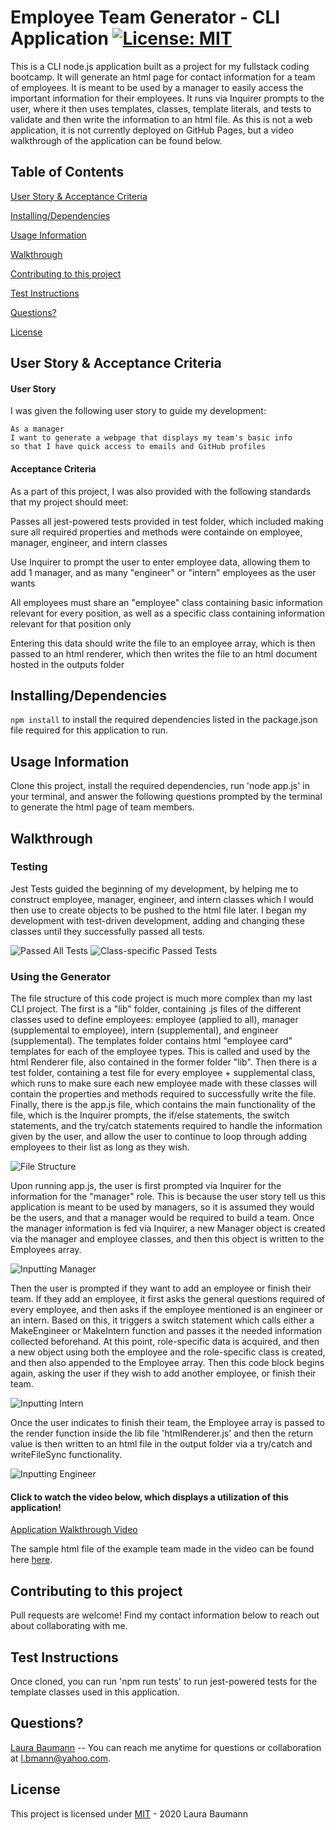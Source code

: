 # Employee Team Generator - CLI Application [![License: MIT](https://img.shields.io/badge/License-MIT-yellow.svg)](https://opensource.org/licenses/MIT)
This is a CLI node.js application built as a project for my fullstack coding bootcamp. It will generate an html page for contact information for a team of employees. It is meant to be used by a manager to easily access the important information for their employees. It runs via Inquirer prompts to the user, where it then uses templates, classes, template literals, and tests to validate and then write the information to an html file. As this is not a web application, it is not currently deployed on GitHub Pages, but a video walkthrough of the application can be found below.

## Table of Contents

[User Story & Acceptance Criteria](#user-story-acceptance-criteria) 

[Installing/Dependencies](#installingdependencies)  

[Usage Information](#usage-information)

[Walkthrough](#walkthrough)  

[Contributing to this project](#contributing-to-this-project)  

[Test Instructions](#test-instructions)  

[Questions?](#questions)  

[License](#license)

## User Story & Acceptance Criteria
#### User Story
I was given the following user story to guide my development:

```
As a manager
I want to generate a webpage that displays my team's basic info
so that I have quick access to emails and GitHub profiles
```

#### Acceptance Criteria
As a part of this project, I was also provided with the following standards that my project should meet:

Passes all jest-powered tests provided in test folder, which included making sure all required properties and methods were containde on employee, manager, engineer, and intern classes

Use Inquirer to prompt the user to enter employee data, allowing them to add 1 manager, and as many "engineer" or "intern" employees as the user wants

All employees must share an "employee" class containing basic information relevant for every position, as well as a specific class containing information relevant for that position only


Entering this data should write the file to an employee array, which is then passed to an html renderer, which then writes the file to an html document hosted in the outputs folder



## Installing/Dependencies
```npm install``` to install the required dependencies listed in the package.json file required for this application to run.

## Usage Information
Clone this project, install the required dependencies, run 'node app.js' in your terminal, and answer the following questions prompted by the terminal to generate the html page of team members.

## Walkthrough

### Testing
Jest Tests guided the beginning of my development, by helping me to construct employee, manager, engineer, and intern classes which I would then use to create objects to be pushed to the html file later. I began my development with test-driven development, adding and changing these classes until they successfully passed all tests.

![Passed All Tests](https://github.com/thelbaumann/team-generator/blob/main/assets/all-tests-passed.png)
![Class-specific Passed Tests](https://github.com/thelbaumann/team-generator/blob/main/assets/employee-test-pass.png)


### Using the Generator
The file structure of this code project is much more complex than my last CLI project. The first is a "lib" folder, containing .js files of the different classes used to define employees: employee (applied to all), manager (supplemental to employee), intern (supplemental), and engineer (supplemental). The templates folder contains html "employee card" templates for each of the employee types. This is called and used by the html Renderer file, also contained in the former folder "lib". Then there is a test folder, containing a test file for every employee + supplemental class, which runs to make sure each new employee made with these classes will contain the properties and methods required to successfully write the file. Finally, there is the app.js file, which contains the main functionality of the file, which is the Inquirer prompts, the if/else statements, the switch statements, and the try/catch statements required to handle the information given by the user, and allow the user to continue to loop through adding employees to their list as long as they wish.

![File Structure](https://github.com/thelbaumann/team-generator/blob/main/assets/file-structure.png)

Upon running app.js, the user is first prompted via Inquirer for the information for the "manager" role. This is because the user story tell us this application is meant to be used by managers, so it is assumed they would be the users, and that a manager would be required to build a team. Once the manager information is fed via Inquirer, a new Manager object is created via the manager and employee classes, and then this object is written to the Employees array. 

![Inputting Manager](https://github.com/thelbaumann/team-generator/blob/main/assets/manager-inquirer.png)

Then the user is prompted if they want to add an employee or finish their team. If they add an employee, it first asks the general questions required of every employee, and then asks if the employee mentioned is an engineer or an intern. Based on this, it triggers a switch statement which calls either a MakeEngineer or MakeIntern function and passes it the needed information collected beforehand. At this point, role-specific data is acquired, and then a new object using both the employee and the role-specific class is created, and then also appended to the Employee array. Then this code block begins again, asking the user if they wish to add another employee, or finish their team.

![Inputting Intern](https://github.com/thelbaumann/team-generator/blob/main/assets/intern-inquirer.png)

Once the user indicates to finish their team, the Employee array is passed to the render function inside the lib file 'htmlRenderer.js' and then the return value is then written to an html file in the output folder via a try/catch and writeFileSync functionality.

![Inputting Engineer](https://github.com/thelbaumann/team-generator/blob/main/assets/engineer-finishTeam-inquirer.png)


 #### Click to watch the video below, which displays a utilization of this application!

[Application Walkthrough Video](https://drive.google.com/file/d/1VP3OzbOGgHJlVKejngkl14Qc0EwuiNQO/view)

The sample html file of the example team made in the video can be found here [here](https://github.com/thelbaumann/team-generator/blob/main/output/team.html).

## Contributing to this project
Pull requests are welcome! Find my contact information below to reach out about collaborating with me.

## Test Instructions
 Once cloned, you can run 'npm run tests' to run jest-powered tests for the template classes used in this application.

## Questions?
[Laura Baumann](https://github.com/thelbaumann) -- You can reach me anytime for questions or collaboration at l.bmann@yahoo.com.
## License
This project is licensed under [MIT](LICENSE) - 2020 Laura Baumann
